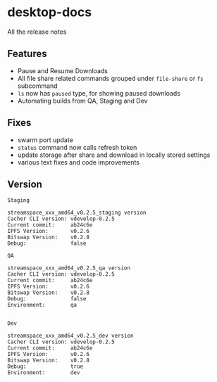 # desktop-docs
All the release notes


## Features
* Pause and Resume Downloads
* All file share related commands grouped under `file-share` or `fs` subcommand
* `ls` now has `paused` type, for showing paused downloads
* Automating builds from QA, Staging and Dev
## Fixes
* swarm port update
* `status` command now calls refresh token
* update storage after share and download in locally stored settings
* various text fixes and code improvements
## Version
```
Staging

streamspace_xxx_amd64_v0.2.5_staging version
Cacher CLI version: vdevelop-0.2.5
Current commit:     ab24c6e
IPFS Version:       v0.2.6
Bitswap Version:    v0.2.8
Debug:              false

QA

streamspace_xxx_amd64_v0.2.5_qa version
Cacher CLI version: vdevelop-0.2.5
Current commit:     ab24c6e
IPFS Version:       v0.2.6
Bitswap Version:    v0.2.8
Debug:              false
Environment:        qa


Dev

streamspace_xxx_amd64_v0.2.5_dev version
Cacher CLI version: vdevelop-0.2.5
Current commit:     ab24c6e
IPFS Version:       v0.2.6
Bitswap Version:    v0.2.8
Debug:              true
Environment:        dev
```
